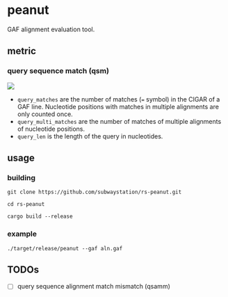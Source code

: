 # peanut

GAF alignment evaluation tool.

## metric
### query sequence match (qsm)
<!--- 
https://jsfiddle.net/8ndx694g/
--->
<!---
\frac{(query_1\_matches + query_1\_multi\_matches) + (query_2\_matches + query_2\_multi\_matches) + \dots + (query_n\_matches + query_n\_multi\_matches)}{(query_1\_len + query_1\_multi\_matches) + (query_2\_len + query_2\_multi\_matches) + \dots + (query_n\_len + query_n\_multi\_matches)}
--->
<img src="https://render.githubusercontent.com/render/math?math=%5Cfrac%7B(query_1%5C_matches%20%2B%20query_1%5C_multi%5C_matches)%20%2B%20(query_2%5C_matches%20%2B%20query_2%5C_multi%5C_matches)%20%2B%20%5Cdots%20%2B%20(query_n%5C_matches%20%2B%20query_n%5C_multi%5C_matches)%7D%7B(query_1%5C_len%20%2B%20query_1%5C_multi%5C_matches)%20%2B%20(query_2%5C_len%20%2B%20query_2%5C_multi%5C_matches)%20%2B%20%5Cdots%20%2B%20(query_n%5C_len%20%2B%20query_n%5C_multi%5C_matches)%7D">

- `query_matches` are the number of matches (`=` symbol) in the CIGAR of a GAF line. Nucleotide positions with matches in multiple alignments are only counted once.
- `query_multi_matches` are the number of matches of multiple alignments of nucleotide positions.
- `query_len` is the length of the query in nucleotides.

## usage
### building

`git clone https://github.com/subwaystation/rs-peanut.git`

`cd rs-peanut`

`cargo build --release`

### example

`./target/release/peanut --gaf aln.gaf`

## TODOs
- [ ] query sequence alignment match mismatch (qsamm)